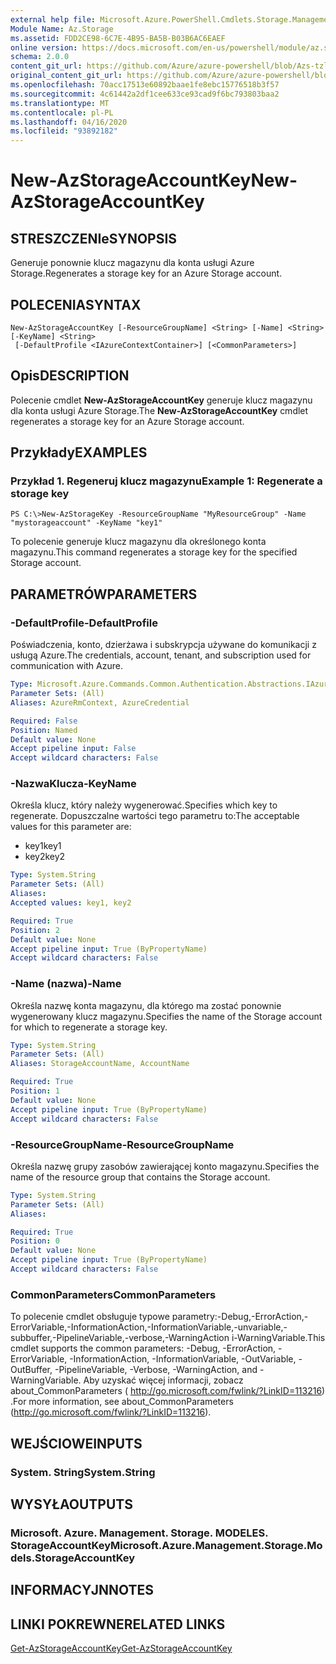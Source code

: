```yaml
---
external help file: Microsoft.Azure.PowerShell.Cmdlets.Storage.Management.dll-Help.xml
Module Name: Az.Storage
ms.assetid: FDD2CE98-6C7E-4B95-BA5B-B03B6AC6EAEF
online version: https://docs.microsoft.com/en-us/powershell/module/az.storage/new-azstorageaccountkey
schema: 2.0.0
content_git_url: https://github.com/Azure/azure-powershell/blob/Azs-tzl/src/Storage/Storage.Management/help/New-AzStorageAccountKey.md
original_content_git_url: https://github.com/Azure/azure-powershell/blob/Azs-tzl/src/Storage/Storage.Management/help/New-AzStorageAccountKey.md
ms.openlocfilehash: 70acc17513e60892baae1fe8ebc15776518b3f57
ms.sourcegitcommit: 4c61442a2df1cee633ce93cad9f6bc793803baa2
ms.translationtype: MT
ms.contentlocale: pl-PL
ms.lasthandoff: 04/16/2020
ms.locfileid: "93892182"
---
```

# <span data-ttu-id="8856d-101">New-AzStorageAccountKey</span><span class="sxs-lookup"><span data-stu-id="8856d-101">New-AzStorageAccountKey</span></span>

## <span data-ttu-id="8856d-102">STRESZCZENIe</span><span class="sxs-lookup"><span data-stu-id="8856d-102">SYNOPSIS</span></span>
<span data-ttu-id="8856d-103">Generuje ponownie klucz magazynu dla konta usługi Azure Storage.</span><span class="sxs-lookup"><span data-stu-id="8856d-103">Regenerates a storage key for an Azure Storage account.</span></span>

## <span data-ttu-id="8856d-104">POLECENIA</span><span class="sxs-lookup"><span data-stu-id="8856d-104">SYNTAX</span></span>

```
New-AzStorageAccountKey [-ResourceGroupName] <String> [-Name] <String> [-KeyName] <String>
 [-DefaultProfile <IAzureContextContainer>] [<CommonParameters>]
```

## <span data-ttu-id="8856d-105">Opis</span><span class="sxs-lookup"><span data-stu-id="8856d-105">DESCRIPTION</span></span>
<span data-ttu-id="8856d-106">Polecenie cmdlet **New-AzStorageAccountKey** generuje klucz magazynu dla konta usługi Azure Storage.</span><span class="sxs-lookup"><span data-stu-id="8856d-106">The **New-AzStorageAccountKey** cmdlet regenerates a storage key for an Azure Storage account.</span></span>

## <span data-ttu-id="8856d-107">Przykłady</span><span class="sxs-lookup"><span data-stu-id="8856d-107">EXAMPLES</span></span>

### <span data-ttu-id="8856d-108">Przykład 1. Regeneruj klucz magazynu</span><span class="sxs-lookup"><span data-stu-id="8856d-108">Example 1: Regenerate a storage key</span></span>
```
PS C:\>New-AzStorageKey -ResourceGroupName "MyResourceGroup" -Name "mystorageaccount" -KeyName "key1"
```

<span data-ttu-id="8856d-109">To polecenie generuje klucz magazynu dla określonego konta magazynu.</span><span class="sxs-lookup"><span data-stu-id="8856d-109">This command regenerates a storage key for the specified Storage account.</span></span>

## <span data-ttu-id="8856d-110">PARAMETRÓW</span><span class="sxs-lookup"><span data-stu-id="8856d-110">PARAMETERS</span></span>

### <span data-ttu-id="8856d-111">-DefaultProfile</span><span class="sxs-lookup"><span data-stu-id="8856d-111">-DefaultProfile</span></span>
<span data-ttu-id="8856d-112">Poświadczenia, konto, dzierżawa i subskrypcja używane do komunikacji z usługą Azure.</span><span class="sxs-lookup"><span data-stu-id="8856d-112">The credentials, account, tenant, and subscription used for communication with Azure.</span></span>

```yaml
Type: Microsoft.Azure.Commands.Common.Authentication.Abstractions.IAzureContextContainer
Parameter Sets: (All)
Aliases: AzureRmContext, AzureCredential

Required: False
Position: Named
Default value: None
Accept pipeline input: False
Accept wildcard characters: False
```

### <span data-ttu-id="8856d-113">-NazwaKlucza</span><span class="sxs-lookup"><span data-stu-id="8856d-113">-KeyName</span></span>
<span data-ttu-id="8856d-114">Określa klucz, który należy wygenerować.</span><span class="sxs-lookup"><span data-stu-id="8856d-114">Specifies which key to regenerate.</span></span>
<span data-ttu-id="8856d-115">Dopuszczalne wartości tego parametru to:</span><span class="sxs-lookup"><span data-stu-id="8856d-115">The acceptable values for this parameter are:</span></span>
- <span data-ttu-id="8856d-116">key1</span><span class="sxs-lookup"><span data-stu-id="8856d-116">key1</span></span>
- <span data-ttu-id="8856d-117">key2</span><span class="sxs-lookup"><span data-stu-id="8856d-117">key2</span></span>

```yaml
Type: System.String
Parameter Sets: (All)
Aliases:
Accepted values: key1, key2

Required: True
Position: 2
Default value: None
Accept pipeline input: True (ByPropertyName)
Accept wildcard characters: False
```

### <span data-ttu-id="8856d-118">-Name (nazwa)</span><span class="sxs-lookup"><span data-stu-id="8856d-118">-Name</span></span>
<span data-ttu-id="8856d-119">Określa nazwę konta magazynu, dla którego ma zostać ponownie wygenerowany klucz magazynu.</span><span class="sxs-lookup"><span data-stu-id="8856d-119">Specifies the name of the Storage account for which to regenerate a storage key.</span></span>

```yaml
Type: System.String
Parameter Sets: (All)
Aliases: StorageAccountName, AccountName

Required: True
Position: 1
Default value: None
Accept pipeline input: True (ByPropertyName)
Accept wildcard characters: False
```

### <span data-ttu-id="8856d-120">-ResourceGroupName</span><span class="sxs-lookup"><span data-stu-id="8856d-120">-ResourceGroupName</span></span>
<span data-ttu-id="8856d-121">Określa nazwę grupy zasobów zawierającej konto magazynu.</span><span class="sxs-lookup"><span data-stu-id="8856d-121">Specifies the name of the resource group that contains the Storage account.</span></span>

```yaml
Type: System.String
Parameter Sets: (All)
Aliases:

Required: True
Position: 0
Default value: None
Accept pipeline input: True (ByPropertyName)
Accept wildcard characters: False
```

### <span data-ttu-id="8856d-122">CommonParameters</span><span class="sxs-lookup"><span data-stu-id="8856d-122">CommonParameters</span></span>
<span data-ttu-id="8856d-123">To polecenie cmdlet obsługuje typowe parametry:-Debug,-ErrorAction,-ErrorVariable,-InformationAction,-InformationVariable,-unvariable,-subbuffer,-PipelineVariable,-verbose,-WarningAction i-WarningVariable.</span><span class="sxs-lookup"><span data-stu-id="8856d-123">This cmdlet supports the common parameters: -Debug, -ErrorAction, -ErrorVariable, -InformationAction, -InformationVariable, -OutVariable, -OutBuffer, -PipelineVariable, -Verbose, -WarningAction, and -WarningVariable.</span></span> <span data-ttu-id="8856d-124">Aby uzyskać więcej informacji, zobacz about_CommonParameters ( http://go.microsoft.com/fwlink/?LinkID=113216) .</span><span class="sxs-lookup"><span data-stu-id="8856d-124">For more information, see about_CommonParameters (http://go.microsoft.com/fwlink/?LinkID=113216).</span></span>

## <span data-ttu-id="8856d-125">WEJŚCIOWE</span><span class="sxs-lookup"><span data-stu-id="8856d-125">INPUTS</span></span>

### <span data-ttu-id="8856d-126">System. String</span><span class="sxs-lookup"><span data-stu-id="8856d-126">System.String</span></span>

## <span data-ttu-id="8856d-127">WYSYŁA</span><span class="sxs-lookup"><span data-stu-id="8856d-127">OUTPUTS</span></span>

### <span data-ttu-id="8856d-128">Microsoft. Azure. Management. Storage. MODELES. StorageAccountKey</span><span class="sxs-lookup"><span data-stu-id="8856d-128">Microsoft.Azure.Management.Storage.Models.StorageAccountKey</span></span>

## <span data-ttu-id="8856d-129">INFORMACYJN</span><span class="sxs-lookup"><span data-stu-id="8856d-129">NOTES</span></span>

## <span data-ttu-id="8856d-130">LINKI POKREWNE</span><span class="sxs-lookup"><span data-stu-id="8856d-130">RELATED LINKS</span></span>

[<span data-ttu-id="8856d-131">Get-AzStorageAccountKey</span><span class="sxs-lookup"><span data-stu-id="8856d-131">Get-AzStorageAccountKey</span></span>](./Get-AzStorageAccountKey.md)
